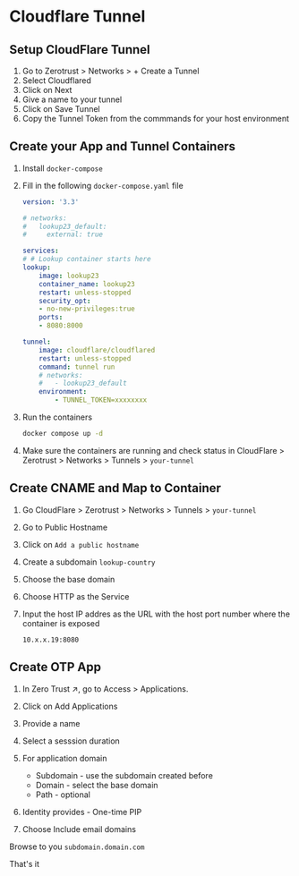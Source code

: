 # Cloudflare Tunnel
## Setup CloudFlare Tunnel
1. Go to Zerotrust > Networks > + Create a Tunnel
2. Select Cloudflared
3. Click on Next 
4. Give a name to your tunnel
5. Click on Save Tunnel
6. Copy the Tunnel Token from the commmands for your host environment

## Create your App and Tunnel Containers

1. Install ``docker-compose``
2. Fill in the following ``docker-compose.yaml`` file
   
    ```yaml
    version: '3.3'

    # networks:
    #   lookup23_default:
    #     external: true

    services: 
    # # Lookup container starts here 
    lookup:
        image: lookup23
        container_name: lookup23
        restart: unless-stopped
        security_opt:
        - no-new-privileges:true
        ports:
        - 8080:8000

    tunnel:
        image: cloudflare/cloudflared
        restart: unless-stopped
        command: tunnel run
        # networks:
        #   - lookup23_default
        environment:
            - TUNNEL_TOKEN=xxxxxxxx
    ```
3. Run the containers
    
    ```bash
    docker compose up -d
    ```
4. Make sure the containers are running and check status in CloudFlare > Zerotrust > Networks > Tunnels > ``your-tunnel``

## Create CNAME and Map to Container

1. Go CloudFlare > Zerotrust > Networks > Tunnels > ``your-tunnel``
2. Go to Public Hostname
3. Click on ``Add a public hostname``
4. Create a subdomain ``lookup-country``
5. Choose the base domain
6. Choose HTTP as the Service
7. Input the host IP addres as the URL with the host port number where the container is exposed
    
    ```url
    10.x.x.19:8080
    ```

## Create OTP App

1. In Zero Trust ↗, go to Access > Applications.
2. Click on Add Applications
3. Provide a name
4. Select a sesssion duration   
5. For application domain
   
   - Subdomain - use the subdomain created before
   - Domain - select the base domain 
   - Path - optional 

6. Identity provides - One-time PIP
7. Choose Include email domains

Browse to you ``subdomain.domain.com``

That's it

